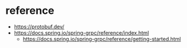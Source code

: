 # reference
- https://protobuf.dev/
- https://docs.spring.io/spring-grpc/reference/index.html
  - https://docs.spring.io/spring-grpc/reference/getting-started.html
